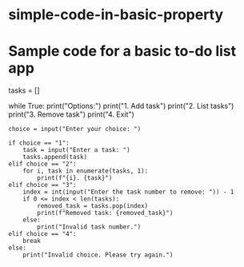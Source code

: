 # simple-code-in-basic-property
# Sample code for a basic to-do list app
tasks = []

while True:
    print("Options:")
    print("1. Add task")
    print("2. List tasks")
    print("3. Remove task")
    print("4. Exit")
    
    choice = input("Enter your choice: ")

    if choice == "1":
        task = input("Enter a task: ")
        tasks.append(task)
    elif choice == "2":
        for i, task in enumerate(tasks, 1):
            print(f"{i}. {task}")
    elif choice == "3":
        index = int(input("Enter the task number to remove: ")) - 1
        if 0 <= index < len(tasks):
            removed_task = tasks.pop(index)
            print(f"Removed task: {removed_task}")
        else:
            print("Invalid task number.")
    elif choice == "4":
        break
    else:
        print("Invalid choice. Please try again.")
